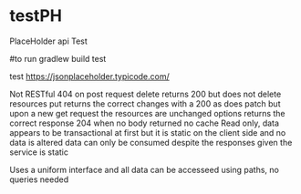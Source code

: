 # testPH
PlaceHolder api Test

#to run
gradlew build test 

test https://jsonplaceholder.typicode.com/

Not RESTful
404 on post request
delete returns 200 but does not delete resources
put returns the correct changes with a 200 
as does patch but upon a new get request the resources are unchanged
options returns the correct response 204 when no body returned
no cache 
Read only, data appears to be transactional at first but it is static on the client side and no data is altered
data can only be consumed despite the responses given the service is static

Uses a uniform interface and all data can be accesseed using paths, no queries needed
